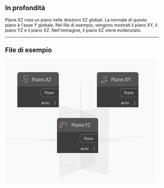 ## In profondità
Plane.XZ crea un piano nelle direzioni XZ globali. La normale di questo piano è l'asse Y globale. Nel file di esempio, vengono mostrati il piano XY, il piano YZ e il piano XZ. Nell'immagine, il piano XZ viene evidenziato.
___
## File di esempio

![XZ](./Autodesk.DesignScript.Geometry.Plane.XZ_img.jpg)

